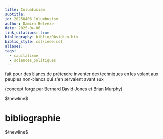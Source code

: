 ```yaml
---
title: Columbusism
subtitle: 
id: 20250406_Columbusism
author: Damien Belvèze
date: 2025-04-06
link_citations: true
bibliography: biblio/Obsidian.bib
biblio_style: csl\ieee.csl
aliases: 
tags:
  - capitalisme
  - sciences_politiques
---
```

fait pour des blancs de prétendre inventer des techniques en les volant aux peuples non-blancs qui s'en servaient avant eux

(concept forgé par Bernard David Jones et Brian Murphy)


$\newline$
# bibliographie
$\newline$






